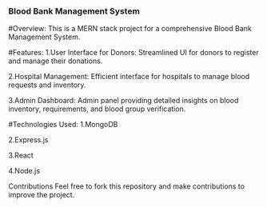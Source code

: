 ### Blood Bank Management System
#Overview: 
This is a MERN stack project for a comprehensive Blood Bank Management System.

#Features:
1.User Interface for Donors: Streamlined UI for donors to register and manage their donations.

2.Hospital Management: Efficient interface for hospitals to manage blood requests and inventory.

3.Admin Dashboard: Admin panel providing detailed insights on blood inventory, requirements, and blood group verification.

#Technologies Used:
1.MongoDB

2.Express.js

3.React

4.Node.js

Contributions Feel free to fork this repository and make contributions to improve the project.
